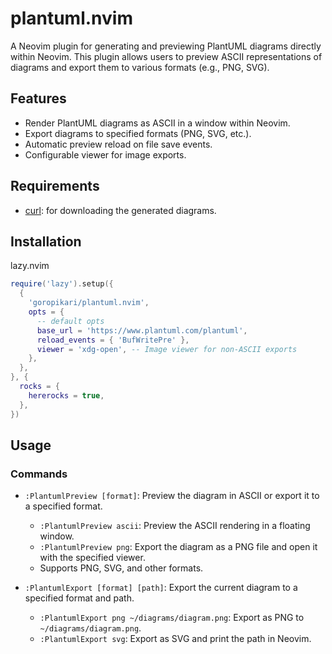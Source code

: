# plantuml.nvim

A Neovim plugin for generating and previewing PlantUML diagrams directly within Neovim. This plugin allows users to preview ASCII representations of diagrams and export them to various formats (e.g., PNG, SVG).

## Features

- Render PlantUML diagrams as ASCII in a window within Neovim.
- Export diagrams to specified formats (PNG, SVG, etc.).
- Automatic preview reload on file save events.
- Configurable viewer for image exports.

## Requirements

- [curl](https://curl.se/): for downloading the generated diagrams.

## Installation

lazy.nvim

```lua
require('lazy').setup({
  {
    'goropikari/plantuml.nvim',
    opts = {
      -- default opts
      base_url = 'https://www.plantuml.com/plantuml',
      reload_events = { 'BufWritePre' },
      viewer = 'xdg-open', -- Image viewer for non-ASCII exports
    },
  },
}, {
  rocks = {
    hererocks = true,
  },
})
```

## Usage
### Commands

- `:PlantumlPreview [format]`: Preview the diagram in ASCII or export it to a specified format.
  - `:PlantumlPreview ascii`: Preview the ASCII rendering in a floating window.
  - `:PlantumlPreview png`: Export the diagram as a PNG file and open it with the specified viewer.
  - Supports PNG, SVG, and other formats.

- `:PlantumlExport [format] [path]`: Export the current diagram to a specified format and path.
  - `:PlantumlExport png ~/diagrams/diagram.png`: Export as PNG to `~/diagrams/diagram.png`.
  - `:PlantumlExport svg`: Export as SVG and print the path in Neovim.
